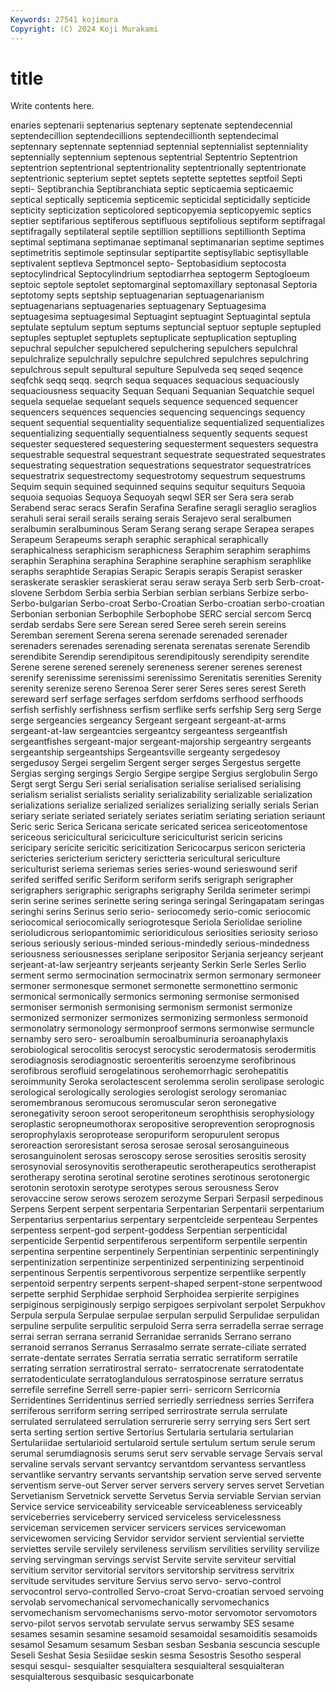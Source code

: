 ```yaml
---
Keywords: 27541 kojimura
Copyright: (C) 2024 Koji Murakami
---
```


# title

Write contents here.



enaries septenarii septenarius septenary
septenate septendecennial septendecillion septendecillions septendecillionth septendecimal septennary septennate septenniad septennial
septennialist septenniality septennially septennium septenous septentrial Septentrio Septentrion septentrion septentrional
septentrionality septentrionally septentrionate septentrionic septerium septet septets septette septettes septfoil
Septi septi- Septibranchia Septibranchiata septic septicaemia septicaemic septical septically septicemia
septicemic septicidal septicidally septicide septicity septicization septicolored septicopyemia septicopyemic septics
septier septifarious septiferous septifluous septifolious septiform septifragal septifragally septilateral septile
septillion septillions septillionth Septima septimal septimana septimanae septimanal septimanarian septime
septimes septimetritis septimole septinsular septipartite septisyllabic septisyllable septivalent septleva Septmoncel
septo- Septobasidium septocosta septocylindrical Septocylindrium septodiarrhea septogerm Septogloeum septoic septole
septolet septomarginal septomaxillary septonasal Septoria septotomy septs septship septuagenarian septuagenarianism
septuagenarians septuagenaries septuagenary Septuagesima septuagesima septuagesimal Septuagint septuagint Septuagintal septula
septulate septulum septum septums septuncial septuor septuple septupled septuples septuplet
septuplets septuplicate septuplication septupling sepuchral sepulcher sepulchered sepulchering sepulchers sepulchral
sepulchralize sepulchrally sepulchre sepulchred sepulchres sepulchring sepulchrous sepult sepultural sepulture
Sepulveda seq seqed seqence seqfchk seqq seqq. seqrch sequa sequaces
sequacious sequaciously sequaciousness sequacity Sequan Sequani Sequanian Sequatchie sequel sequela
sequelae sequelant sequels sequence sequenced sequencer sequencers sequences sequencies sequencing
sequencings sequency sequent sequential sequentiality sequentialize sequentialized sequentializes sequentializing sequentially
sequentialness sequently sequents sequest sequester sequestered sequestering sequesterment sequesters sequestra
sequestrable sequestral sequestrant sequestrate sequestrated sequestrates sequestrating sequestration sequestrations sequestrator
sequestratrices sequestratrix sequestrectomy sequestrotomy sequestrum sequestrums Sequim sequin sequined sequinned
sequins sequitur sequiturs Sequoia sequoia sequoias Sequoya Sequoyah seqwl SER
ser Sera sera serab Serabend serac seracs Serafin Serafina Serafine
seragli seraglio seraglios serahuli serai serail serails seraing serais Serajevo
seral seralbumen seralbumin seralbuminous Seram Serang serang serape Serapea serapes
Serapeum Serapeums seraph seraphic seraphical seraphically seraphicalness seraphicism seraphicness Seraphim
seraphim seraphims seraphin Seraphina seraphina Seraphine seraphine seraphism seraphlike seraphs
seraphtide Serapias Serapic Serapis serapis Serapist serasker seraskerate seraskier seraskierat
serau seraw seraya Serb serb Serb-croat-slovene Serbdom Serbia serbia Serbian
serbian serbians Serbize serbo- Serbo-bulgarian Serbo-croat Serbo-Croatian Serbo-croatian serbo-croatian Serbonian
serbonian Serbophile Serbophobe SERC sercial sercom Sercq serdab serdabs Sere
sere Serean sered Seree sereh serein sereins Seremban serement Serena
serena serenade serenaded serenader serenaders serenades serenading serenata serenatas serenate
Serendib serendibite Serendip serendipitous serendipitously serendipity serendite Serene serene serened
serenely sereneness serener serenes serenest serenify serenissime serenissimi serenissimo Serenitatis
serenities Serenity serenity serenize sereno Serenoa Serer serer Seres seres
serest Sereth sereward serf serfage serfages serfdom serfdoms serfhood serfhoods
serfish serfishly serfishness serfism serflike serfs serfship Serg serg Serge
serge sergeancies sergeancy Sergeant sergeant sergeant-at-arms sergeant-at-law sergeantcies sergeantcy sergeantess
sergeantfish sergeantfishes sergeant-major sergeant-majorship sergeantry sergeants sergeantship sergeantships Sergeantsville sergeanty
sergedesoy sergedusoy Sergei sergelim Sergent serger serges Sergestus sergette Sergias
serging sergings Sergio Sergipe sergipe Sergius serglobulin Sergo Sergt sergt
Sergu Seri serial serialisation serialise serialised serialising serialism serialist serialists
seriality serializability serializable serialization serializations serialize serialized serializes serializing serially
serials Serian seriary seriate seriated seriately seriates seriatim seriating seriation
seriaunt Seric seric Serica Sericana sericate sericated sericea sericeotomentose sericeous
sericicultural sericiculture sericiculturist sericin sericins sericipary sericite sericitic sericitization Sericocarpus
sericon sericteria sericteries sericterium serictery serictteria sericultural sericulture sericulturist seriema
seriemas series series-wound serieswound serif serifed seriffed serific Seriform seriform
serifs serigraph serigrapher serigraphers serigraphic serigraphs serigraphy Serilda serimeter serimpi
serin serine serines serinette sering seringa seringal Seringapatam seringas seringhi
serins Serinus serio serio- seriocomedy serio-comic seriocomic seriocomical seriocomically seriogrotesque
Seriola Seriolidae serioline serioludicrous seriopantomimic serioridiculous seriosities seriosity serioso serious
seriously serious-minded serious-mindedly serious-mindedness seriousness seriousnesses seriplane seripositor Serjania serjeancy
serjeant serjeant-at-law serjeantry serjeants serjeanty Serkin Serle Serles Serlio serment
sermo sermocination sermocinatrix sermon sermonary sermoneer sermoner sermonesque sermonet sermonette
sermonettino sermonic sermonical sermonically sermonics sermoning sermonise sermonised sermoniser sermonish
sermonising sermonism sermonist sermonize sermonized sermonizer sermonizes sermonizing sermonless sermonoid
sermonolatry sermonology sermonproof sermons sermonwise sermuncle sernamby sero sero- seroalbumin
seroalbuminuria seroanaphylaxis serobiological serocolitis serocyst serocystic serodermatosis serodermitis serodiagnosis serodiagnostic
seroenteritis seroenzyme serofibrinous serofibrous serofluid serogelatinous serohemorrhagic serohepatitis seroimmunity Seroka
serolactescent serolemma serolin serolipase serologic serological serologically serologies serologist serology
seromaniac seromembranous seromucous seromuscular seron seronegative seronegativity seroon seroot seroperitoneum
serophthisis serophysiology seroplastic seropneumothorax seropositive seroprevention seroprognosis seroprophylaxis seroprotease seropuriform
seropurulent seropus seroreaction seroresistant serosa serosae serosal serosanguineous serosanguinolent serosas
seroscopy serose serosities serositis serosity serosynovial serosynovitis serotherapeutic serotherapeutics serotherapist
serotherapy serotina serotinal serotine serotines serotinous serotonergic serotonin serotoxin serotype
serotypes serous serousness Serov serovaccine serow serows serozem serozyme Serpari
Serpasil serpedinous Serpens Serpent serpent serpentaria Serpentarian Serpentarii serpentarium Serpentarius
serpentarius serpentary serpentcleide serpenteau Serpentes serpentess serpent-god serpent-goddess Serpentian serpenticidal
serpenticide Serpentid serpentiferous serpentiform serpentile serpentin serpentina serpentine serpentinely Serpentinian
serpentinic serpentiningly serpentinization serpentinize serpentinized serpentinizing serpentinoid serpentinous Serpentis serpentivorous
serpentize serpentlike serpently serpentoid serpentry serpents serpent-shaped serpent-stone serpentwood serpette
serphid Serphidae serphoid Serphoidea serpierite serpigines serpiginous serpiginously serpigo serpigoes
serpivolant serpolet Serpukhov Serpula serpula Serpulae serpulae serpulan serpulid Serpulidae
serpulidan serpuline serpulite serpulitic serpuloid Serra serra serradella serrae serrage
serrai serran serrana serranid Serranidae serranids Serrano serrano serranoid serranos
Serranus Serrasalmo serrate serrate-ciliate serrated serrate-dentate serrates Serratia serratia serratic
serratiform serratile serrating serration serratirostral serrato- serratocrenate serratodentate serratodenticulate serratoglandulous
serratospinose serrature serratus serrefile serrefine Serrell serre-papier serri- serricorn Serricornia
Serridentines Serridentinus serried serriedly serriedness serries Serrifera serriferous serriform serring
serriped serrirostrate serrula serrulate serrulated serrulateed serrulation serrurerie serry serrying
sers Sert sert serta serting sertion sertive Sertorius Sertularia sertularia
sertularian Sertulariidae sertularioid sertularoid sertule sertulum sertum serule serum serumal
serumdiagnosis serums serut serv servable servage Servais serval servaline servals
servant servantcy servantdom servantess servantless servantlike servantry servants servantship servation
serve served servente serventism serve-out Server server servers servery serves
servet Servetian Servetianism Servetnick servette Servetus Servia serviable Servian servian
Service service serviceability serviceable serviceableness serviceably serviceberries serviceberry serviced serviceless
servicelessness serviceman servicemen servicer servicers services servicewoman servicewomen servicing Servidor
servidor servient serviential serviette serviettes servile servilely servileness servilism servilities
servility servilize serving servingman servings servist Servite servite serviteur servitial
servitium servitor servitorial servitors servitorship servitress servitrix servitude servitudes serviture
Servius servo servo- servo-control servocontrol servo-controlled Servo-croat Servo-croatian servoed servoing
servolab servomechanical servomechanically servomechanics servomechanism servomechanisms servo-motor servomotor servomotors servo-pilot
servos servotab servulate servus serwamby SES sesame sesames sesamin sesamine
sesamoid sesamoidal sesamoiditis sesamoids sesamol Sesamum sesamum Sesban sesban Sesbania
sescuncia sescuple Seseli Seshat Sesia Sesiidae seskin sesma Sesostris Sesotho
sesperal sesqui sesqui- sesquialter sesquialtera sesquialteral sesquialteran sesquialterous sesquibasic sesquicarbonate
